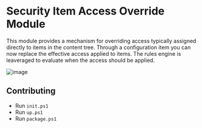 # Security Item Access Override Module

This module provides a mechanism for overriding access typically assigned directly to items in the content tree. Through a configuration item you can now replace the effective access applied to items. The rules engine is leaveraged to evaluate when the access should be applied.

![image](https://github.com/michaellwest/security-override/assets/933163/fc7d9e85-eba5-4ffa-ad60-39ec6acdd399)

## Contributing

* Run `init.ps1`
* Run `up.ps1`
* Run `package.ps1`